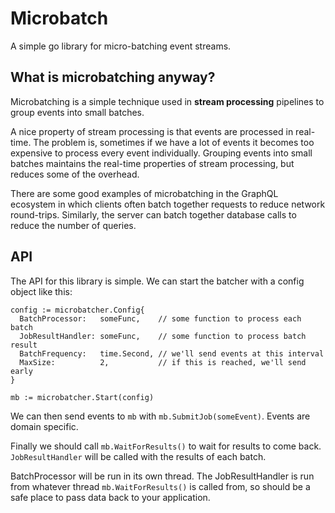 # Microbatch

A simple go library for micro-batching event streams.

## What is microbatching anyway?

Microbatching is a simple technique used in **stream processing** pipelines to group events into small batches.

A nice property of stream processing is that events are processed in real-time. The problem is, sometimes if we have a lot of events it becomes too expensive to process every event individually. Grouping events into small batches maintains the real-time properties of stream processing, but reduces some of the overhead.

There are some good examples of microbatching in the GraphQL ecosystem in which clients often batch together requests to reduce network round-trips. Similarly, the server can batch together database calls to reduce the number of queries.

## API

The API for this library is simple. We can start the batcher with a config object like this:

```
config := microbatcher.Config{
  BatchProcessor:   someFunc,    // some function to process each batch
  JobResultHandler: someFunc,    // some function to process batch result
  BatchFrequency:   time.Second, // we'll send events at this interval
  MaxSize:          2,           // if this is reached, we'll send early
}

mb := microbatcher.Start(config)
```

We can then send events to `mb` with `mb.SubmitJob(someEvent)`. Events are domain specific.

Finally we should call `mb.WaitForResults()` to wait for results to come back. `JobResultHandler` will be called with the results of each batch.

BatchProcessor will be run in its own thread. The JobResultHandler is run from whatever thread `mb.WaitForResults()` is called from, so should be a safe place to pass data back to your application.

